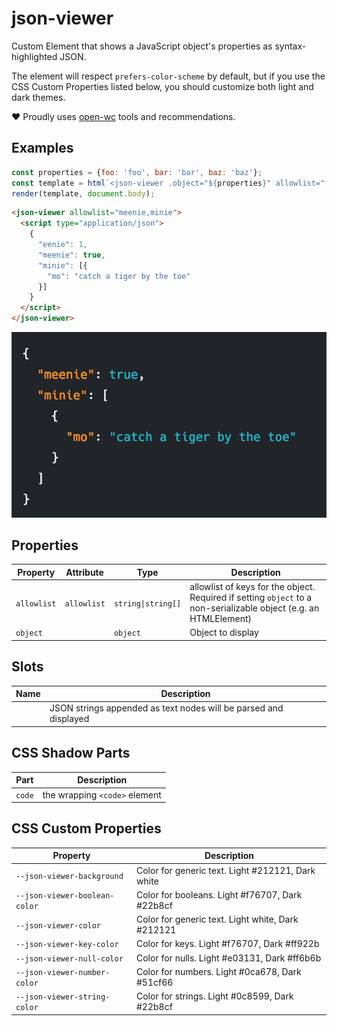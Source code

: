 # json-viewer

Custom Element that shows a JavaScript object's properties as syntax-highlighted JSON.

The element will respect `prefers-color-scheme` by default, but if you use the
CSS Custom Properties listed below, you should customize both light and dark themes.

❤️ Proudly uses [open-wc](https://open-wc.org) tools and recommendations.

## Examples

```javascript
const properties = {foo: 'foo', bar: 'bar', baz: 'baz'};
const template = html`<json-viewer .object="${properties}" allowlist="foo,bar"></json-viewer>`;
render(template, document.body);
```

```html
<json-viewer allowlist="meenie,minie">
  <script type="application/json">
    {
      "eenie": 1,
      "meenie": true,
      "minie": [{
        "mo": "catch a tiger by the toe"
      }]
    }
  </script>
</json-viewer>
```

![Example Render](example-render.png)

## Properties

| Property    | Attribute   | Type               | Description                                      |
|-------------|-------------|--------------------|--------------------------------------------------|
| `allowlist` | `allowlist` | `string\|string[]` | allowlist of keys for the object.<br />Required if setting `object` to a non-serializable object (e.g. an HTMLElement) |
| `object`    |             | `object`           | Object to display                                |

## Slots

| Name | Description                                      |
|------|--------------------------------------------------|
|      | JSON strings appended as text nodes will be parsed and displayed |

## CSS Shadow Parts

| Part   | Description                   |
|--------|-------------------------------|
| `code` | the wrapping `<code>` element |

## CSS Custom Properties

| Property                      | Description                                      |
|-------------------------------|--------------------------------------------------|
| `--json-viewer-background`    | Color for generic text. Light #212121, Dark white |
| `--json-viewer-boolean-color` | Color for booleans. Light #f76707, Dark #22b8cf  |
| `--json-viewer-color`         | Color for generic text. Light white, Dark #212121 |
| `--json-viewer-key-color`     | Color for keys. Light #f76707, Dark #ff922b      |
| `--json-viewer-null-color`    | Color for nulls. Light #e03131, Dark #ff6b6b     |
| `--json-viewer-number-color`  | Color for numbers. Light #0ca678, Dark #51cf66   |
| `--json-viewer-string-color`  | Color for strings. Light #0c8599, Dark #22b8cf   |
